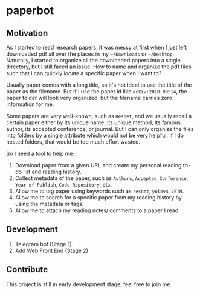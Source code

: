 # paperbot

## Motivation 

As I started to read research papers, it was messy at first when I just left downloaded pdf all over the places in my `~/Downloads` or `~/Desktop`. Naturally, I started to organize all the downloaded papers into a single directory, but I still faced an issue: How to name and organize the pdf files such that I can quickly locate a specific paper when I want to?

Usually paper comes with a long title, so it's not ideal to use the title of the paper as the filename. But if I use the paper id like `arXiv:2010.00514`, the paper folder will look very organized, but the filename carries zero information for me. 

Some papers are very well-known, such as `Resnet`, and we usually recall a certain paper either by its unique name, its unique method, its famous author, its accepted conference, or journal. But I can only organize the files into folders by a single attribute which would not be very helpful. If I do nested folders, that would be too much effort wasted. 

So I need a tool to help me:
1. Download paper from a given URL and create my personal reading to-do list and reading history.
2. Collect metadata of the paper, such as `Authors`, `Accepted Conference`, `Year of Publish`, `Code Repository`, etc.
3. Allow me to tag paper using keywords such as `resnet`, `yolov4`, `LSTM`. 
4. Allow me to search for a specific paper from my reading history by using the metadata or tags. 
5. Allow me to attach my reading notes/ comments to a paper I read.

## Development 

1. Telegram bot (Stage 1)
2. Add Web Front End (Stage 2)


## Contribute

This project is still in early development stage, feel free to join me.